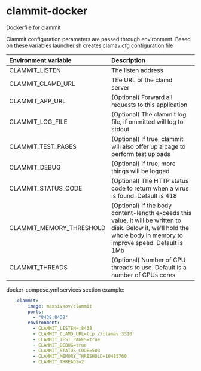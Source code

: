 # clammit-docker
Dockerfile for [clammit](https://github.com/ifad/clammit)

Clammit configuration parameters are passed through environment. Based on these variables launcher.sh creates [clamav.cfg configuration](https://github.com/ifad/clammit/blob/master/README.md#configuration) file

Environment variable         | Description
:---------------| :-----------------------------------------------------------------------------
CLAMMIT_LISTEN          | The listen address
CLAMMIT_CLAMD_URL       | The URL of the clamd server
CLAMMIT_APP_URL | (Optional) Forward all requests to this application
CLAMMIT_LOG_FILE        | (Optional) The clammit log file, if ommitted will log to stdout
CLAMMIT_TEST_PAGES      | (Optional) If true, clammit will also offer up a page to perform test uploads
CLAMMIT_DEBUG           | (Optional) If true, more things will be logged
CLAMMIT_STATUS_CODE      | (Optional) The HTTP status code to return when a virus is found. Default is 418 
CLAMMIT_MEMORY_THRESHOLD      | (Optional) If the body content-length exceeds this value, it will be written to disk. Below it, we'll hold the whole body in memory to improve speed. Default is 1Mb
CLAMMIT_THREADS      | (Optional) Number of CPU threads to use. Default is a number of CPUs cores 


docker-compose.yml services section example:
```yaml
    clammit:
        image: maxsivkov/clammit
        ports:
          - "8438:8438"
        environment:
          - CLAMMIT_LISTEN=:8438
          - CLAMMIT_CLAMD_URL=tcp://clamav:3310
          - CLAMMIT_TEST_PAGES=true
          - CLAMMIT_DEBUG=true
          - CLAMMIT_STATUS_CODE=503
          - CLAMMIT_MEMORY_THRESHOLD=10485760
          - CLAMMIT_THREADS=2
```